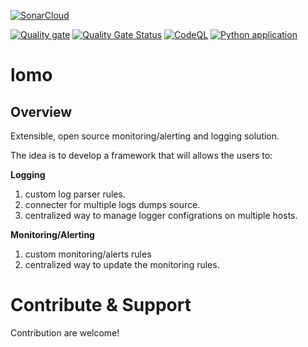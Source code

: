 [![SonarCloud](https://sonarcloud.io/images/project_badges/sonarcloud-white.svg)](https://sonarcloud.io/summary/new_code?id=aliartiza75_lomo)

[![Quality gate](https://sonarcloud.io/api/project_badges/quality_gate?project=aliartiza75_lomo)](https://sonarcloud.io/summary/new_code?id=aliartiza75_lomo)
[![Quality Gate Status](https://sonarcloud.io/api/project_badges/measure?project=aliartiza75_lomo&metric=alert_status)](https://sonarcloud.io/summary/new_code?id=aliartiza75_lomo)
[![CodeQL](https://github.com/aliartiza75/lomo/actions/workflows/codeql-analysis.yml/badge.svg)](https://github.com/aliartiza75/lomo/actions/workflows/codeql-analysis.yml)
[![Python application](https://github.com/aliartiza75/lomo/actions/workflows/python-app.yml/badge.svg)](https://github.com/aliartiza75/lomo/actions/workflows/python-app.yml)


# lomo

## Overview
Extensible, open source monitoring/alerting and logging solution. 

The idea is to develop a framework that will allows the users to:


**Logging**
1. custom log parser rules.
2. connecter for multiple logs dumps source.
3. centralized way to manage logger configrations on multiple hosts.



**Monitoring/Alerting**
1. custom monitoring/alerts rules
2. centralized way to update the monitoring rules.




# Contribute & Support
Contribution are welcome!
